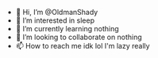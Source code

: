 - 👋 Hi, I’m @OldmanShady
- 👀 I’m interested in sleep
- 🌱 I’m currently learning nothing
- 💞️ I’m looking to collaborate on nothing
- 📫 How to reach me idk
lol I'm lazy
really
